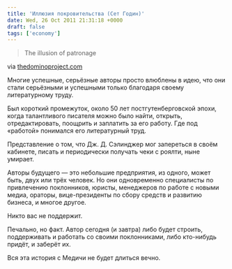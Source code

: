 ```yaml
---
title: 'Иллюзия покровительства (Сет Годин)'
date: Wed, 26 Oct 2011 21:31:18 +0000
draft: false
tags: ['economy']
---
```


> The illusion of patronage

via [thedominoproject.com](http://www.thedominoproject.com/2011/10/the-illusion-of-patronage.html)

Многие успешные, серьёзные авторы просто влюблены в идею, что они стали серьёзными и успешными только благодаря своему литературному труду.

Был короткий промежуток, около 50 лет постгутенберговской эпохи, когда талантливого писателя можно было найти, открыть, отредактировать, поощрить и заплатить за его работу. Где под «работой» понимался его литературный труд.

Представление о том, что Дж. Д. Сэлинджер мог запереться в своём кабинете, писать и периодически получать чеки с роялти, ныне умирает.

Авторы будущего — это небольшие предприятия, из одного, может быть, двух или трёх человек. Но они одновременно специалисты по привлечению поклонников, юристы, менеджеров по работе с новыми медиа, ораторы, вице-президенты по сбору средств и развитию бизнеса, и многое другое.

Никто вас не поддержит.

Печально, но факт. Автор сегодня (и завтра) либо будет строить, поддерживать и работать со своими поклонниками, либо кто-нибудь придёт, и заберёт их.

Вся эта история с Медичи не будет длиться вечно.